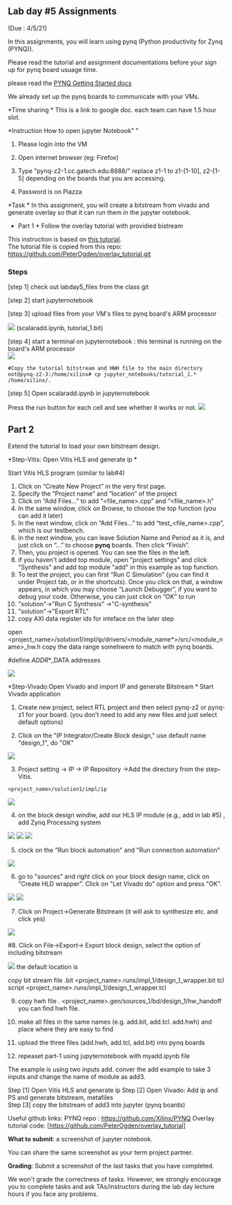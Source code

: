 ## Lab day #5 Assignments 

(Due : 4/5/21)



In this assignments, you will learn using pynq (Python productivity for Zynq (PYNQ)).  

Please read the tutorial and assignment documentations before your sign up for pynq board usuage time. 

please read the [PYNQ Getting Started docs](https://pynq.readthedocs.io/en/v2.5.1/index.html)

We already set up the pynq boards to communicate with your VMs. 

*Time sharing * 
This is a link to google doc. 
each team can have 1.5 hour slot.  


*Instruction How to open jupyter Notebook" "
1) Please login into the VM 
2) Open internet browser (eg: Firefox) 

3) Type "pynq-z2-1.cc.gatech.edu:8888/" 
replace z1-1 to z1-[1-10], z2-[1-5] depending on the boards that you are accessing. 
4) Password is on Piazza

*Task * 
In this assignment, you will create a bitstream from vivado and generate overlay so that it can run them in the jupyter notebook. 

* Part 1 * Follow the overlay tutorial with providied bistream  

This instruction is based on [this tutorial](https://pynq.readthedocs.io/en/v2.0/overlay_design_methodology/overlay_tutorial.html). \
The tutorial file is copied from this repo: https://github.com/PeterOgden/overlay_tutorial.git 

### Steps 
[step 1] check out labday5_files from the class git

[step 2] start jupyternotebook

[step 3] upload files from your VM's files to pynq board's ARM processor  

<img src="jupyter0.png">
  (scalaradd.ipynb, tutorial_1.bit) 

[step 4] start a terminal on jupyternotebook : this terminal is running on the board's ARM processor  
<img src="terminal.png">

```
#Copy the tutorial bitstream and HWH file to the main directory
oot@pynq-z2-3:/home/xilinx# cp jupyter_notebooks/tutorial_1.* /home/xilinx/. 
```

[step 5]
Open scalaradd.ipynb in jupyternotebook 
 
Press the run button for each cell and see whether it works or not. 
<img src="output_jupyter.png">

## Part 2 
Extend the tutorial to load your own bitstream design. 

*Step-Vitis: Open Vitis HLS and generate ip *


Start Vitis HLS program (similar to lab#4) 
1. Click on “Create New Project” in the very first page.
2. Specify the “Project name” and “location” of the project
3. Click on “Add Files…” to add “<file_name>.cpp” and “<file_name>.h”
4. In the same window, click on Browse, to choose the top function (you can add it later)
5. In the next window, click on “Add Files…” to add “test_<file_name>.cpp”, which is our testbench.
6. In the next window, you can leave Solution Name and Period as it is, and just click on “…” to choose **pynq** boards. Then click “Finish”.
7. Then, you project is opened. You can see the files in the left. 
8. if you haven't added top module, open "project settings" and  click "Synthesis" and add top module "add" in this example as top function. 
8. To test the project, you can first “Run C Simulation” (you can find it under Project tab, or in the shortcuts). Once you click on that, a window appears, in which you may choose “Launch Debugger”, if you want to debug your code. Otherwise, you can just click on “OK” to run
9. "solution"->"Run C Synthesis" ->"C-synthesis"
10. "solution"->"Export RTL"   
11. copy AXI data register ids for inteface on the later step 

open <project_name>/solution1/impl/ip/drivers/<module_name*>/src/<module_name>_hw.h 
copy the data range somehwere to match with pynq boards. 

#define  _ADDR_*_DATA addresses 

<img src="address.png"> 

*Step-Vivado:Open Vivado and import IP and generate Bitstream * 
Start Vivado application 
1. Create new project, select RTL project and then select pynq-z2 or pynq-z1 for your board.  (you don't need to add any new files and just select default options) 

2. Click on the "IP Integrator/Create Block design," use default name "design_1", do "OK"

<img src="setting.png">

3. Project setting -> IP -> IP Repository ->Add the directory from the step-Vitis. 

```<project_name>/solution1/impl/ip```

<img src="ipsetting.png">

4. on the block design windiw, add  our HLS IP module (e.g., add in lab #5) , add Zynq Processing system 

<img src="add_diagram.png">

<img src="ipadd.png">

<img src="add_ps.png"> 

5. clock on the "Run block automation" and "Run connection automation"

<img src="connection.png">

6. go to "sources" and right click on your block design name, click on "Create HLD wrapper".  Click on "Let Vivado do" option and press "OK". 

<img src="addhwwrapp.png">

<img src="addhwwrapp-2.png">

7. Click on Project->Generate Bitstream (it will ask to synthesize etc. and click yes) 

<img src="menu_bit.png">

#8. Click on File->Export-> Export block design, select the option of including bitstream 

<img src="export_bit.png"> 
the default location is 

 

copy bit stream file  .bit 
<project_name>.runs/impl_1/design_1_wrapper.bit 
tcl script 
<project_name>.runs/impl_1/design_1_wrapper.tcl 

9. copy hwh file 
. <project_name>.gen/sources_1/bd/design_1/hw_handoff
you can find hwh file. 

10.  make all files in the same names (e.g. add.bit, add.tcl. add.hwh) and place where they are easy to find  

12. upload the three files (add.hwh, add.tcl, add.bit)  into pynq boards 

13. repeaset  part-1 using jupyternotebook with myadd.ipynb file   













The example is using two inputs add. conver the add example to take 3 inputs and change the name of module as add3.

Step [1] Open Vitis HLS and generate ip 
Step [2] Open Vivado: Add ip and PS and generate bitstream, metafiles  
Step [3] copy the bitstream of add3 into jupyter (pynq boards) 




Useful github links: 
PYNQ repo : https://github.com/Xilinx/PYNQ
Overlay tutorial code:  [https://github.com/PeterOgden/overlay_tutorial]


**What to submit**: a screenshot of  jupyter notebook. 

You can share the same screenshot as your term project partner. 

**Grading**: Submit a screenshot of the last tasks that you have completed. 

We won't grade the correctness of tasks. However, we strongly encourage you to complete tasks and ask TAs/instructors during the lab day lecture hours if you face any problems.  


